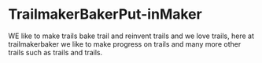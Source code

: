# TrailmakerBakerPut-inMaker
WE like to make trails bake trail and reinvent trails and we love trails, here at trailmakerbaker we like to make progress on trails and many more other trails such as trails and trails.

